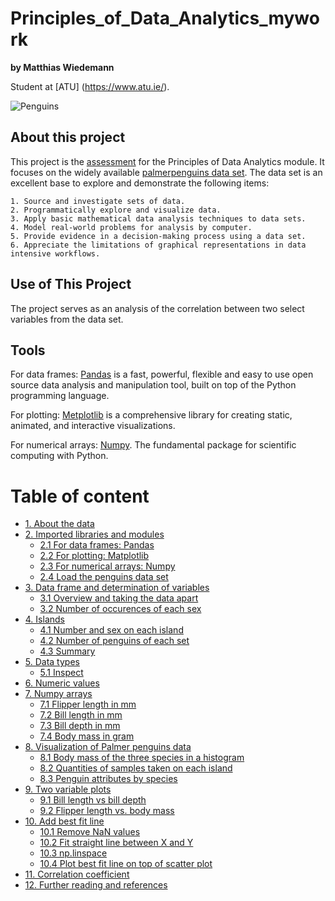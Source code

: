 # Principles_of_Data_Analytics_mywork

**by Matthias Wiedemann**

Student at [ATU] (https://www.atu.ie/).

![Penguins](https://allisonhorst.github.io/palmerpenguins/reference/figures/lter_penguins.png)


## About this project

This project is the [assessment](https://ianmcloughlin.github.io/2324_principles_of_data_analytics/) for the Principles of Data Analytics module. It focuses on the widely available [palmerpenguins data set](https://raw.githubusercontent.com/mwaskom/seaborn-data/master/penguins.csv).
The data set is an excellent base to explore and demonstrate the following items:

    1. Source and investigate sets of data.
    2. Programmatically explore and visualize data.
    3. Apply basic mathematical data analysis techniques to data sets.
    4. Model real-world problems for analysis by computer.
    5. Provide evidence in a decision-making process using a data set.
    6. Appreciate the limitations of graphical representations in data intensive workflows.


## Use of This Project

The project serves as an analysis of the correlation between two select variables from the data set. 


## Tools

For data frames: [Pandas](https://pandas.pydata.org/) is a fast, powerful, flexible and easy to use open source data analysis and manipulation tool, built on top of the Python programming language. 

For plotting: [Metplotlib](https://matplotlib.org/stable/) is a comprehensive library for creating static, animated, and interactive visualizations.

For numerical arrays: [Numpy](https://numpy.org/). The fundamental package for scientific computing with Python.

# Table of content

* [1. About the data](#1-about-the-data)
* [2. Imported libraries and modules](#2-imported-libraries-and-modules)
    * [2.1 For data frames: Pandas](#21-for-data-frames-pandas)
    * [2.2 For plotting: Matplotlib](#22-for-plotting-matplotlib)
    * [2.3 For numerical arrays: Numpy](#23-for-numerical-arrays-numpy)
    * [2.4 Load the penguins data set](#24-load-the-penguins-data-set)
* [3. Data frame and determination of variables](#3-data-frame-and-determination-of-available-variables)
    * [3.1 Overview and taking the data apart](#31-overview-and-taking-the-data-apart)
    * [3.2 Number of occurences of each sex](#32-number-of-occurences-of-each-sex)
* [4. Islands](#4-islands)
    * [4.1 Number and sex on each island](#41-number-and-sex-on-each-island)
    * [4.2 Number of penguins of each set](#41-number-and-sex-on-each-island)
    * [4.3 Summary](#43-summary)
* [5. Data types](#5-data-types)
    * [5.1 Inspect](#51-inspect)
* [6. Numeric values](#6-numeric-values)
* [7. Numpy arrays](#7-numpy-arrays)
    * [7.1 Flipper length in mm](#71-flipper-length-in-mm)
    * [7.2 Bill length in mm](#72-bill-length-in-mm)
    * [7.3 Bill depth in mm](#72-bill-length-in-mm)
    * [7.4 Body mass in gram](#74-body-mass-in-gram)
* [8. Visualization of Palmer penguins data](#8-visualization-of-palmer-penguins-data)
    * [8.1 Body mass of the three species in a histogram](#81-body-mass-of-the-three-species-in-a-histogram)
    * [8.2 Quantities of samples taken on each island](#82-quantities-of-samples-taken-on-each-island)
    * [8.3 Penguin attributes by species](#83-penguin-attributes-by-species)
* [9. Two variable plots](#9-two-variable-plots) 
    * [9.1 Bill length vs bill depth](#91-bill-length-vs-bill-depth)
    * [9.2 Flipper length vs. body mass](#92-flipper-length-vs-body-mass)
* [10. Add best fit line](#10-add-best-fit-line)
    * [10.1 Remove NaN values](#101-remove-nan-values)
    * [10.2 Fit straight line between X and Y](#102-fit-straight-line-between-x-and-y)
    * [10.3 np.linspace](#103-nplinspace)
    * [10.4 Plot best fit line on top of scatter plot](#104-plot-best-fit-line-on-top-of-figure)
* [11. Correlation coefficient](#11-correlation-coefficient)
* [12. Further reading and references](#12-further-reading-and-references)